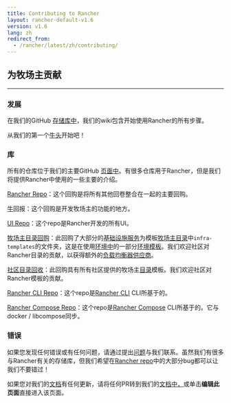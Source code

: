 ```yaml
---
title: Contributing to Rancher
layout: rancher-default-v1.6
version: v1.6
lang: zh
redirect_from:
  - /rancher/latest/zh/contributing/
---
```


## 为牧场主贡献

------

### 发展

在我们的GitHub [存储库中](https://github.com/rancher/rancher)，我们的wiki包含开始使用Rancher的所有步骤。

从我们的第一个[牛头](https://github.com/rancher/rancher/wiki/Cowpoke-1:-Getting-Started-with-Rancher)开始吧！

### 库

所有的仓库位于我们的主要GitHub [页面中](https://github.com/rancher)。有很多仓库用于Rancher，但是我们将提供Rancher中使用的一些主要的介绍。

[Rancher Repo](https://github.com/rancher/rancher)：这个回购是将所有其他回卷整合在一起的主要回购。

[牛](https://github.com/rancher/cattle)回报：这个回购是开发牧场主的功能的地方。

[UI Repo](https://github.com/rancher/ui)：这个repo是Rancher开发的所有UI。

[牧场主目录回购](https://github.com/rancher/rancher-catalog)：此回购了大部分的[基础设施服务](https://github.com/rancher/rancher.github.io/blob/master/rancher/v1.6/cn/contributing/%7B%7Bsite.baseurl%7D%7D/rancher/%7B%7Bpage.version%7D%7D/%7B%7Bpage.lang%7D%7D/rancher-services)为模板[牧场主目录](https://github.com/rancher/rancher.github.io/blob/master/rancher/v1.6/cn/contributing/%7B%7Bsite.baseurl%7D%7D/rancher/%7B%7Bpage.version%7D%7D/%7B%7Bpage.lang%7D%7D/catalog)中`infra-templates`的文件夹，这是在使用[环境中](https://github.com/rancher/rancher.github.io/blob/master/rancher/v1.6/cn/contributing/%7B%7Bsite.baseurl%7D%7D/rancher/%7B%7Bpage.version%7D%7D/%7B%7Bpage.lang%7D%7D/cnvironmcnts)的一部分[环境模板](https://github.com/rancher/rancher.github.io/blob/master/rancher/v1.6/cn/contributing/%7B%7Bsite.baseurl%7D%7D/rancher/%7B%7Bpage.version%7D%7D/%7B%7Bpage.lang%7D%7D/cnvironmcnts/#what-is-an-cnvironmcnt-template)。我们欢迎社区对Rancher目录的贡献，以获得额外的[负载均衡器供应商](https://github.com/rancher/rancher.github.io/blob/master/rancher/v1.6/cn/contributing/%7B%7Bsite.baseurl%7D%7D/rancher/%7B%7Bpage.version%7D%7D/%7B%7Bpage.lang%7D%7D/%7D%7D)。

[社区目录回收](https://github.com/rancher/community-catalog)：此回购具有所有社区提供的牧场主[目录](https://github.com/rancher/rancher.github.io/blob/master/rancher/v1.6/cn/contributing/%7B%7Bsite.baseurl%7D%7D/rancher/%7B%7Bpage.version%7D%7D/%7B%7Bpage.lang%7D%7D/catalog)模板。我们欢迎社区对Rancher模板的贡献。

[Rancher CLI Repo](https://github.com/rancher/cli)：这个repo是[Rancher CLI](https://github.com/rancher/rancher.github.io/blob/master/rancher/v1.6/cn/contributing/%7B%7Bsite.baseurl%7D%7D/rancher/%7B%7Bpage.version%7D%7D/%7B%7Bpage.lang%7D%7D/cli) CLI所基于的。

[Rancher Compose Repo](https://github.com/rancher/rancher-compose)：这个repo是[Rancher Compose](https://github.com/rancher/rancher.github.io/blob/master/rancher/v1.6/cn/contributing/%7B%7Bsite.baseurl%7D%7D/rancher/%7B%7Bpage.version%7D%7D/%7B%7Bpage.lang%7D%7D/cattle/rancher-compose) CLI所基于的。它与docker / libcompose同步。

### 错误

如果您发现任何错误或有任何问题，请通过提出[问题](https://github.com/rancher/rancher/issues/new)与我们联系。虽然我们有很多与Rancher有关的存储库，但我们希望在[Rancher repo](https://github.com/rancher/rancher)中的大部分bug都可以让我们不要错过！

如果您对我们的[文档](https://github.com/rancher/rancher.github.io)有任何更新，请将任何PR转到我们的[文档中，](https://github.com/rancher/rancher.github.io)或单击**编辑此页面**直接进入该页面。 